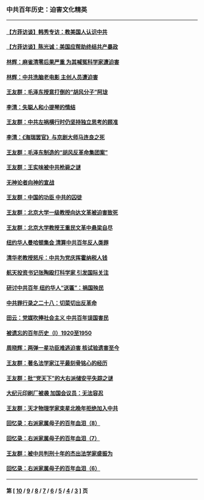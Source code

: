 ### 中共百年历史：迫害文化精英
---
#### [【方菲访谈】韩秀专访：教美国人认识中共](../../pages/nf1176111/n13821310.md?10110430) 
#### [【方菲访谈】陈光诚：美国应帮助终结共产暴政](../../pages/nf1176111/n13759521.md?10110430) 
#### [林辉：麻雀清零后果严重 为其喊冤科学家遭迫害](../../pages/nf1176111/n13746900.md?10110430) 
#### [林辉：中共洗脑老电影 主创人员遭迫害](../../pages/nf1176111/n13699437.md?10110430) 
#### [王友群：毛泽东授意打倒的“胡风分子”阿垅](../../pages/nf1176111/n13592541.md?10110430) 
#### [李清：失聪人和小提琴的情结](../../pages/nf1176111/n13459280.md?10110430) 
#### [王友群：中共左祸横行时仍坚持独立思考的顾准](../../pages/nf1176111/n13444722.md?10110430) 
#### [李清：《海瑞罢官》与京剧大师马连良之死](../../pages/nf1176111/n13412316.md?10110430) 
#### [王友群：毛泽东制造的“胡风反革命集团案”](../../pages/nf1176111/n13324909.md?10110430) 
#### [王友群：王实味被中共枪毙之谜](../../pages/nf1176111/n13307502.md?10110430) 
#### [无神论者向神的宣战](../../pages/nf1176111/n13281535.md?10110430) 
#### [王友群：中国的功臣 中共的囚徒](../../pages/nf1176111/n13291790.md?10110430) 
#### [王友群：北京大学一级教授向达文革被迫害致死](../../pages/nf1176111/n13150966.md?10110430) 
#### [王友群：北京大学教授王重民文革中悬梁自尽](../../pages/nf1176111/n13084645.md?10110430) 
#### [纽约华人曼哈顿集会 清算中共百年反人类罪](../../pages/nf1176111/n13084157.md?10110430) 
#### [清华老教授怒斥：中共为党庆挥霍纳税人钱](../../pages/nf1176111/n13071430.md?10110430) 
#### [航天投资书记张陶殴打科学家 引发国际关注](../../pages/nf1176111/n13069132.md?10110430) 
#### [研讨中共百年 纽约华人“送匾”：祸国殃民](../../pages/nf1176111/n13057367.md?10110430) 
#### [中共罪行录之二十八：切菜切出反革命](../../pages/nf1176111/n13030600.md?10110430) 
#### [田云：党媒吹捧社会主义 中共百年误国害民](../../pages/nf1176111/n13006682.md?10110430) 
#### [被遗忘的百年历史（I）1920至1950](../../pages/nf1176111/n12986411.md?10110430) 
#### [周晓辉：两弹一星功臣难逃迫害 核试验遗害至今](../../pages/nf1176111/n12974997.md?10110430) 
#### [王友群：著名法学家江平最刻骨铭心的经历](../../pages/nf1176111/n12970787.md?10110430) 
#### [王友群：批“党天下”的大右派储安平失踪之谜](../../pages/nf1176111/n12954229.md?10110430) 
#### [大纪元印刷厂被袭 加国会议员：无法容忍](../../pages/nf1176111/n12883028.md?10110430) 
#### [王友群：天才物理学家束星北晚年拒绝加入中共](../../pages/nf1176111/n12792913.md?10110430) 
#### [回忆录：右派家属母子的百年血泪（8）](../../pages/nf1176111/n12706196.md?10110430) 
#### [回忆录：右派家属母子的百年血泪（7）](../../pages/nf1176111/n12706191.md?10110430) 
#### [王友群：被中共判刑十年的杰出法学家盛振为](../../pages/nf1176111/n12706141.md?10110430) 
#### [回忆录：右派家属母子的百年血泪（6）](../../pages/nf1176111/n12698863.md?10110430) 

---
#### 第 [ [10](./10.md?10110430) / [9](./9.md?10110430) / [8](./8.md?10110430) / [7](./7.md?10110430) / [6](./6.md?10110430) / [5](./5.md?10110430) / [4](./4.md?10110430) / [3](./3.md?10110430) ] 页
